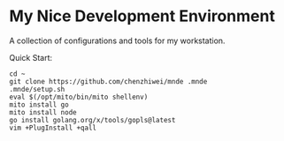 # My Nice Development Environment

A collection of configurations and tools for my workstation.

Quick Start:

```
cd ~
git clone https://github.com/chenzhiwei/mnde .mnde
.mnde/setup.sh
eval $(/opt/mito/bin/mito shellenv)
mito install go
mito install node
go install golang.org/x/tools/gopls@latest
vim +PlugInstall +qall
```
